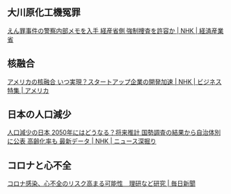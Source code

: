 ## 大川原化工機冤罪

[えん罪事件の警察内部メモを入手 経産省側 強制捜査を許容か | NHK | 経済産業省](https://www3.nhk.or.jp/news/html/20231222/k10014297031000.html)

## 核融合

[アメリカの核融合 いつ実現？スタートアップ企業の開発加速 | NHK | ビジネス特集 | アメリカ](https://www3.nhk.or.jp/news/html/20231222/k10014294961000.html)

## 日本の人口減少

[人口減少の日本 2050年にはどうなる？将来推計 国勢調査の結果から自治体別に公表 高齢化率も 最新データ | NHK | ニュース深掘り](https://www3.nhk.or.jp/news/html/20231222/k10014296071000.html)

## コロナと心不全

[コロナ感染、心不全のリスク高まる可能性　理研など研究 | 毎日新聞](https://mainichi.jp/articles/20231222/k00/00m/040/179000c)
